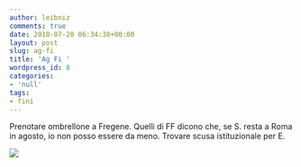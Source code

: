 ```yaml
---
author: leibniz
comments: true
date: 2010-07-20 06:34:38+00:00
layout: post
slug: ag-fi
title: 'Ag Fi '
wordpress_id: 8
categories:
- 'null'
tags:
- fini
---
```


Prenotare ombrellone a Fregene. Quelli di FF dicono che, se S. resta a Roma in agosto, io non posso essere da meno. Trovare scusa istituzionale per E.

[![](http://www.kaboodle.com/hi/img/2/0/0/14e/b/AAAAArPUogEAAAAAAU6xGQ.jpg)](http://blog.vogue.com.cn/attachments/2009/12/18/69285_200912182239131.jpg)
